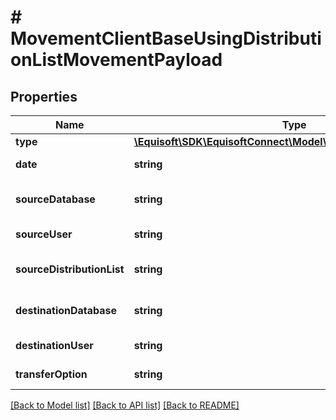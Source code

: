 # # MovementClientBaseUsingDistributionListMovementPayload

## Properties

Name | Type | Description | Notes
------------ | ------------- | ------------- | -------------
**type** | [**\Equisoft\SDK\EquisoftConnect\Model\MovementMovementType**](MovementMovementType.md) |  |
**date** | **string** | Movement date. | [optional]
**sourceDatabase** | **string** | Source database full name. |
**sourceUser** | **string** | Source user id. |
**sourceDistributionList** | **string** | Source distribution list. | [optional]
**destinationDatabase** | **string** | Destination database full name. |
**destinationUser** | **string** | Destination user id. |
**transferOption** | **string** | Transfer option. |

[[Back to Model list]](../../README.md#models) [[Back to API list]](../../README.md#endpoints) [[Back to README]](../../README.md)
